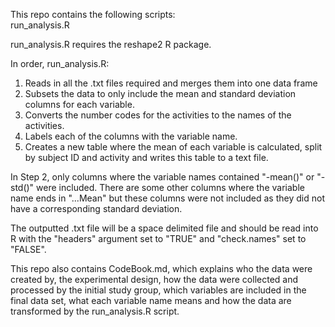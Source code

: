 This repo contains the following scripts:  
run_analysis.R

run_analysis.R requires the reshape2 R package.

In order, run_analysis.R:  
1. Reads in all the .txt files required and merges them into one data frame  
2. Subsets the data to only include the mean and standard deviation columns for each variable.  
3. Converts the number codes for the activities to the names of the activities.  
4. Labels each of the columns with the variable name.  
5. Creates a new table where the mean of each variable is calculated, split by subject ID and activity and writes this table to a text file.

In Step 2, only columns where the variable names contained "-mean()" or "-std()" were included. There are some other columns where the variable name ends in "...Mean" but these columns were not included as they did not have a corresponding standard deviation.

The outputted .txt file will be a space delimited file and should be read into R with the "headers" argument set to "TRUE" and "check.names" set to "FALSE".

This repo also contains CodeBook.md, which explains who the data were created by, the experimental design, how the data were collected and processed by the initial study group, which variables are included in the final data set, what each variable name means and how the data are transformed by the run_analysis.R script.
